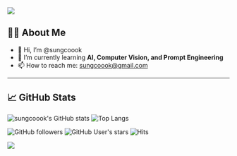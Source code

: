 <!-- 상단 배너 -->
<img src="https://capsule-render.vercel.app/api?type=waving&color=0:2ecc71,100:3498db&height=200&section=header&text=Welcome%20to%20sungcoook's%20GitHub!&fontSize=35" />

## 💁🏻 About Me

- 👋 Hi, I’m @sungcoook  
- 🌱 I’m currently learning **AI, Computer Vision, and Prompt Engineering**  
- 📫 How to reach me: [sungcoook@gmail.com](mailto:sungcoook@gmail.com)  

---

## 📈 GitHub Stats

![sungcoook's GitHub stats](https://github-readme-stats.vercel.app/api?username=sungcoook&show_icons=true&theme=radical)
![Top Langs](https://github-readme-stats.vercel.app/api/top-langs/?username=sungcoook&layout=compact&theme=tokyonight)

![GitHub followers](https://img.shields.io/github/followers/sungcoook?style=social)
![GitHub User's stars](https://img.shields.io/github/stars/sungcoook?style=social)
![Hits](https://hits.seeyoufarm.com/api/count/incr/badge.svg?url=https://github.com/sungcoook&count_bg=%2379C83D&title_bg=%23555555&icon=github.svg&title=hits&edge_flat=false)
<!-- 하단 배너 -->
<img src="https://capsule-render.vercel.app/api?type=waving&color=0:3498db,100:2ecc71&height=100&section=footer&text=Thanks%20for%20visiting!&fontSize=20" />
